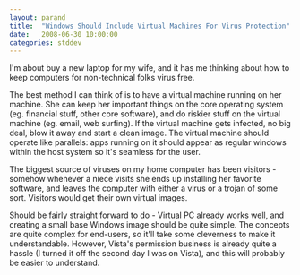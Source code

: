 ```yaml
---
layout: parand
title:  "Windows Should Include Virtual Machines For Virus Protection"
date:   2008-06-30 10:00:00
categories: stddev
---
```

I'm about buy a new laptop for my wife, and it has me thinking about how to keep computers for non-technical folks virus free.

The best method I can think of is to have a virtual machine running on her machine. She can keep her important things on the core operating system \(eg. financial stuff, other core software\), and do riskier stuff on the virtual machine \(eg. email, web surfing\). If the virtual machine gets infected, no big deal, blow it away and start a clean image. The virtual machine should operate like parallels: apps running on it should appear as regular windows within the host system so it's seamless for the user.

The biggest source of viruses on my home computer has been visitors - somehow whenever a niece visits she ends up installing her favorite software, and leaves the computer with either a virus or a trojan of some sort. Visitors would get their own virtual images.

Should be fairly straight forward to do - Virtual PC already works well, and creating a small base Windows image should be quite simple. The concepts are quite complex for end-users, so it'll take some cleverness to make it understandable. However, Vista's permission business is already quite a hassle \(I turned it off the second day I was on Vista\), and this will probably be easier to understand.
